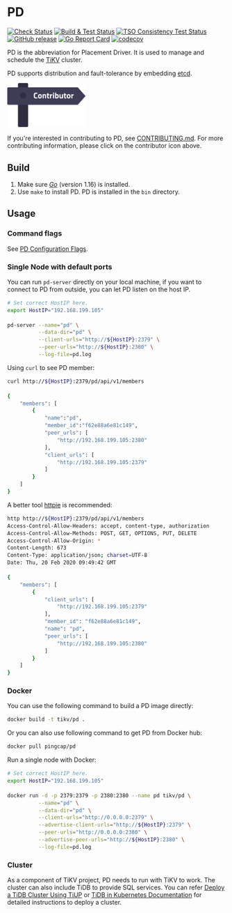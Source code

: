 # PD

[![Check Status](https://github.com/tikv/pd/actions/workflows/check.yaml/badge.svg)](https://github.com/tikv/pd/actions/workflows/check.yaml)
[![Build & Test Status](https://github.com/tikv/pd/actions/workflows/pd-tests.yaml/badge.svg?branch=master)](https://github.com/tikv/pd/actions/workflows/pd-tests.yaml)
[![TSO Consistency Test Status](https://github.com/tikv/pd/actions/workflows/tso-consistency-test.yaml/badge.svg)](https://github.com/tikv/pd/actions/workflows/tso-consistency-test.yaml)
[![GitHub release](https://img.shields.io/github/release/tikv/pd.svg)](https://github.com/tikv/pd/releases)
[![Go Report Card](https://goreportcard.com/badge/github.com/tikv/pd)](https://goreportcard.com/report/github.com/tikv/pd)
[![codecov](https://codecov.io/gh/tikv/pd/branch/master/graph/badge.svg)](https://codecov.io/gh/tikv/pd)

PD is the abbreviation for Placement Driver. It is used to manage and schedule the [TiKV](https://github.com/tikv/tikv) cluster.

PD supports distribution and fault-tolerance by embedding [etcd](https://github.com/etcd-io/etcd).

[<img src="docs/contribution-map.png" alt="contribution-map" width="180">](https://github.com/pingcap/tidb-map/blob/master/maps/contribution-map.md#pd-placement-driver-for-tikv)

If you're interested in contributing to PD, see [CONTRIBUTING.md](./CONTRIBUTING.md). For more contributing information, please click on the contributor icon above.

## Build

1. Make sure [​*Go*​](https://golang.org/) (version 1.16) is installed.
2. Use `make` to install PD. PD is installed in the `bin` directory.

## Usage

### Command flags

See [PD Configuration Flags](https://pingcap.com/docs/dev/reference/configuration/pd-server/configuration/#pd-configuration-flags).

### Single Node with default ports

You can run `pd-server` directly on your local machine, if you want to connect to PD from outside,
you can let PD listen on the host IP.

```bash
# Set correct HostIP here.
export HostIP="192.168.199.105"

pd-server --name="pd" \
          --data-dir="pd" \
          --client-urls="http://${HostIP}:2379" \
          --peer-urls="http://${HostIP}:2380" \
          --log-file=pd.log
```

Using `curl` to see PD member:

```bash
curl http://${HostIP}:2379/pd/api/v1/members

{
    "members": [
        {
            "name":"pd",
            "member_id":"f62e88a6e81c149",
            "peer_urls": [
                "http://192.168.199.105:2380"
            ],
            "client_urls": [
                "http://192.168.199.105:2379"
            ]
        }
    ]
}
```

A better tool [httpie](https://github.com/jkbrzt/httpie) is recommended:

```bash
http http://${HostIP}:2379/pd/api/v1/members
Access-Control-Allow-Headers: accept, content-type, authorization
Access-Control-Allow-Methods: POST, GET, OPTIONS, PUT, DELETE
Access-Control-Allow-Origin: *
Content-Length: 673
Content-Type: application/json; charset=UTF-8
Date: Thu, 20 Feb 2020 09:49:42 GMT

{
    "members": [
        {
            "client_urls": [
                "http://192.168.199.105:2379"
            ],
            "member_id": "f62e88a6e81c149",
            "name": "pd",
            "peer_urls": [
                "http://192.168.199.105:2380"
            ]
        }
    ]
}
```

### Docker

You can use the following command to build a PD image directly:

```bash
docker build -t tikv/pd .
```

Or you can also use following command to get PD from Docker hub:

```bash
docker pull pingcap/pd
```

Run a single node with Docker:

```bash
# Set correct HostIP here.
export HostIP="192.168.199.105"

docker run -d -p 2379:2379 -p 2380:2380 --name pd tikv/pd \
          --name="pd" \
          --data-dir="pd" \
          --client-urls="http://0.0.0.0:2379" \
          --advertise-client-urls="http://${HostIP}:2379" \
          --peer-urls="http://0.0.0.0:2380" \
          --advertise-peer-urls="http://${HostIP}:2380" \
          --log-file=pd.log
```

### Cluster

As a component of TiKV project, PD needs to run with TiKV to work. The cluster can also include TiDB to provide SQL services. You can refer [Deploy a TiDB Cluster Using TiUP](https://docs.pingcap.com/tidb/stable/production-deployment-using-tiup) or [TiDB in Kubernetes Documentation](https://docs.pingcap.com/tidb-in-kubernetes/stable) for detailed instructions to deploy a cluster.
